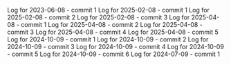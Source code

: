 Log for 2023-06-08 - commit 1
Log for 2025-02-08 - commit 1
Log for 2025-02-08 - commit 2
Log for 2025-02-08 - commit 3
Log for 2025-04-08 - commit 1
Log for 2025-04-08 - commit 2
Log for 2025-04-08 - commit 3
Log for 2025-04-08 - commit 4
Log for 2025-04-08 - commit 5
Log for 2024-10-09 - commit 1
Log for 2024-10-09 - commit 2
Log for 2024-10-09 - commit 3
Log for 2024-10-09 - commit 4
Log for 2024-10-09 - commit 5
Log for 2024-10-09 - commit 6
Log for 2024-07-09 - commit 1

